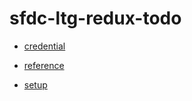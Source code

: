 # sfdc-ltg-redux-todo

* [credential](./notes/credential.md)

* [reference](./notes/reference.md)

* [setup](./notes/setup.md)
